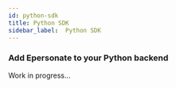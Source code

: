 ```yaml
---
id: python-sdk
title: Python SDK
sidebar_label:  Python SDK
---
```


### Add Epersonate to your Python backend

Work in progress...
